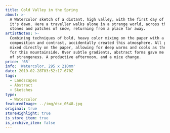 ```yaml
---
title: Cold Valley in the Spring
about: >-
  A Watercolor sketch of a distant, high valley, with the first day of spring as
  it's dawn. Here a traveller walks alone in a strange world, across the smooth
  stones and patches of snow, returning from a place far away.
artistNotes: >-
  Combining techniques of bold, heavy color mixing on the paper with a simple
  composition and contrast, accidentally created this atmosphere. All paint was
  mixed directly on the paper, allowing for deep warms and cools as the forms
  for this mountainside. Over subtle gradients, abstract forms gave me a feeling
  of strangeness. A productive afternoon, and a nice change.
price: '65'
info: 'Watercolor, 295 x 210mm'
date: 2019-02-28T03:52:17.670Z
tags:
  - Landscapes
  - Abstract
  - Sketches
type:
  - Watercolor
featuredImage: ../img/dsc_0548.jpg
original: true
storeHighlight: true
is_store_item: true
is_archive_item: false
---
```


